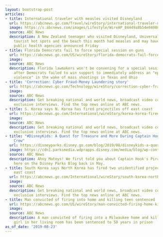 ```yaml
---
layout: bootstrap-post
articles:
- title: International traveler with measles visited Disneyland
  url: https://abcnews.go.com/Travel/wireStory/international-traveler-measles-visited-disneyland-65158956
  image: https://s.abcnews.com/images/Lifestyle/WireAP_84449a8b54e04980bb066c013626c36b_16x9_992.jpg
  source: ABC News
  description: A New Zealand teenager who visited Disneyland, Universal Studios, Hollywood
    tourist hot spots and the beach this month had measles and may have exposed others,
    public health agencies announced Friday
- title: Florida Democrats fail to force special session on guns
  url: https://abcnews.go.com/US/wireStory/florida-democrats-fail-force-special-session-guns-65158955
  image: 
  source: ABC News
  description: Florida lawmakers won't be convening for a special session on guns,
    after Democrats failed to win support to immediately address an "epidemic of gun
    violence" in the wake of mass shootings in Texas and Ohio
- title: 'Correction: Cyber Fraud-Money Laundering story'
  url: https://abcnews.go.com/Technology/wireStory/correction-cyber-fraud-money-laundering-story-65158800
  image: 
  source: ABC News
  description: Get breaking national and world news, broadcast video coverage, and
    exclusive interviews. Find the top news online at ABC news.
- title: S. Korea says N. Korea has fired projectiles off east coast
  url: https://abcnews.go.com/International/wireStory/korea-korea-fired-projectiles-off-east-coast-65158693
  image: 
  source: ABC News
  description: Get breaking national and world news, broadcast video coverage, and
    exclusive interviews. Find the top news online at ABC news.
- title: "#DisneyKids: A Quest for Treasure and More During Captain Hook’s Pirate
    Crew"
  url: https://disneyparks.disney.go.com/blog/2019/08/disneykids-a-quest-for-treasure-and-more-during-captain-hooks-pirate-crew/
  image: https://cdn1.parksmedia.wdprapps.disney.com/media/blog/wp-content/uploads/2019/08/sdfh8r1.jpg
  source: ABC News
  description: Ahoy Mateys! We first told you about Captain Hook's Pirate Crew adventure
    here on the Disney Parks Blog back in May.
- title: South Korea says North Korea has fired two unidentified projectiles off its
    east coast
  url: https://abcnews.go.com/International/wireStory/south-korea-north-korea-fired-unidentified-projectiles-off-65158592
  image: 
  source: ABC News
  description: Get breaking national and world news, broadcast video coverage, and
    exclusive interviews. Find the top news online at ABC news.
- title: Man convicted of firing into home and killing teen sentenced
  url: https://abcnews.go.com/US/wireStory/man-convicted-firing-home-killing-teen-sentenced-65158492
  image: 
  source: ABC News
  description: A man convicted of firing into a Milwaukee home and killing a 13-year-old
    girl in her living room has been sentenced to 50 years in prison
as_of_date: '2019-08-23'
---
```


